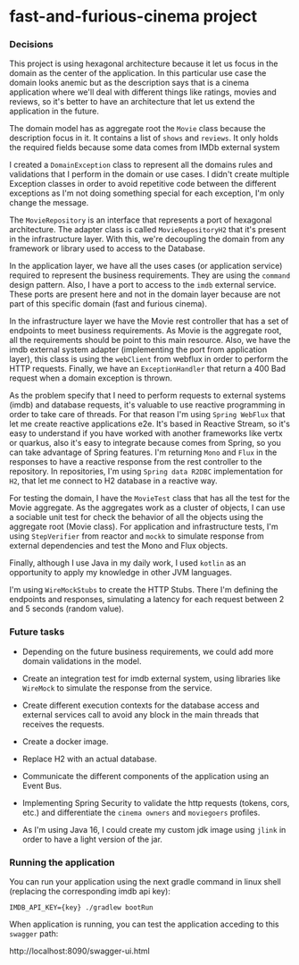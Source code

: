 # fast-and-furious-cinema project

### Decisions

This project is using hexagonal architecture because it let us focus in the domain as the center of the application. In this particular use case the domain looks anemic but as the description says that is a cinema application where we'll deal with different things like ratings, movies and reviews, so it's better to have an architecture that let us extend the application in the future.

The domain model has as aggregate root the `Movie` class because the description focus in it. It contains a list of `shows` and `reviews`. It only holds the required fields because some data comes from IMDb external system

I created a `DomainException` class to represent all the domains rules and validations that I perform in the domain or use cases. I didn't create multiple Exception classes in order to avoid repetitive code between the different exceptions as I'm not doing something special for each exception, I'm only change the message.

The `MovieRepository` is an interface that represents a port of hexagonal architecture. The adapter class is called `MovieRepositoryH2` that it's present in the infrastructure layer. With this, we're decoupling the domain from any framework or library used to access to the Database.

In the application layer, we have all the uses cases (or application service) required to represent the business requirements. They are using the `command` design pattern. Also, I have a port to access to the `imdb` external service. These ports are present here and not in the domain layer because are not part of this specific domain (fast and furious cinema).

In the infrastructure layer we have the Movie rest controller that has a set of endpoints to meet business requirements. As Movie is the aggregate root, all the requirements should be point to this main resource. Also, we have the imdb external system adapter (implementing the port from application layer), this class is using the `webClient` from webflux in order to perform the HTTP requests. Finally, we have an `ExceptionHandler` that return a 400 Bad request when a domain exception is thrown.

As the problem specify that I need to perform requests to external systems (imdb) and database requests, it's valuable to use reactive programming in order to take care of threads. For that reason I'm using `Spring WebFlux` that let me create reactive applications e2e. It's based in Reactive Stream, so it's easy to understand if you have worked with another frameworks like vertx or quarkus, also it's easy to integrate because comes from Spring, so you can take advantage of Spring features. I'm returning `Mono` and `Flux` in the responses to have a reactive response from the rest controller to the repository. In repositories, I'm using `Spring data R2DBC` implementation for `H2`, that let me connect to H2 database in a reactive way.

For testing the domain, I have the `MovieTest` class that has all the test for the Movie aggregate. As the aggregates work as a cluster of objects, I can use a sociable unit test for check the behavior of all the objects using the aggregate root (Movie class). For application and infrastructure tests, I'm using `StepVerifier` from reactor and `mockk` to simulate response from external dependencies and test the Mono and Flux objects.

Finally, although I use Java in my daily work, I used `kotlin` as an opportunity to apply my knowledge in other JVM languages.

I'm using `WireMockStubs` to create the HTTP Stubs. There I'm defining the endpoints and responses, simulating a latency for each request between 2 and 5 seconds (random value).

### Future tasks

* Depending on the future business requirements, we could add more domain validations in the model.

* Create an integration test for imdb external system, using libraries like `WireMock` to simulate the response from the service.

* Create different execution contexts for the database access and external services call to avoid any block in the main threads that receives the requests.

* Create a docker image.

* Replace H2 with an actual database.

* Communicate the different components of the application using an Event Bus.

* Implementing Spring Security to validate the http requests (tokens, cors, etc.) and differentiate the `cinema owners` and `moviegoers` profiles.

* As I'm using Java 16, I could create my custom jdk image using `jlink` in order to have a light version of the jar.

### Running the application

You can run your application using the next gradle command in linux shell (replacing the corresponding imdb api key):

```shell script
IMDB_API_KEY={key} ./gradlew bootRun
```

When application is running, you can test the application acceding to this `swagger` path:

http://localhost:8090/swagger-ui.html

